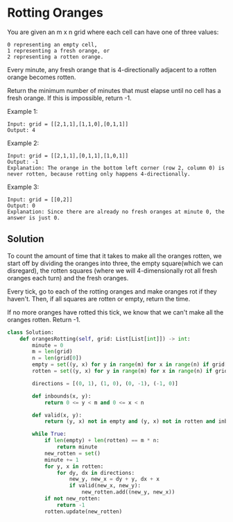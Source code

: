 # Rotting Oranges

You are given an m x n grid where each cell can have one of three values:

    0 representing an empty cell,
    1 representing a fresh orange, or
    2 representing a rotten orange.

Every minute, any fresh orange that is 4-directionally adjacent to a rotten orange becomes rotten.

Return the minimum number of minutes that must elapse until no cell has a fresh orange. If this is impossible, return -1.

Example 1:

```
Input: grid = [[2,1,1],[1,1,0],[0,1,1]]
Output: 4
```

Example 2:

```
Input: grid = [[2,1,1],[0,1,1],[1,0,1]]
Output: -1
Explanation: The orange in the bottom left corner (row 2, column 0) is never rotten, because rotting only happens 4-directionally.
```

Example 3:

```
Input: grid = [[0,2]]
Output: 0
Explanation: Since there are already no fresh oranges at minute 0, the answer is just 0.
```

## Solution

To count the amount of time that it takes to make all the oranges
rotten, we start off by dividing the oranges into three, the empty
square(which we can disregard), the rotten squares (where we will
4-dimensionally rot all fresh oranges each turn) and the fresh oranges.

Every tick, go to each of the rotting oranges and make oranges rot if
they haven't. Then, if all squares are rotten or empty, return the time.

If no more oranges have rotted this tick, we know that we can't make all
the oranges rotten. Return -1.

```py
class Solution:
    def orangesRotting(self, grid: List[List[int]]) -> int:
        minute = 0
        m = len(grid)
        n = len(grid[0])
        empty = set((y, x) for y in range(m) for x in range(n) if grid[y][x] == 0)
        rotten = set((y, x) for y in range(m) for x in range(n) if grid[y][x] == 2)

        directions = [(0, 1), (1, 0), (0, -1), (-1, 0)]

        def inbounds(x, y):
            return 0 <= y < m and 0 <= x < n

        def valid(x, y):
            return (y, x) not in empty and (y, x) not in rotten and inbounds(x, y)

        while True:
            if len(empty) + len(rotten) == m * n:
                return minute
            new_rotten = set()
            minute += 1
            for y, x in rotten:
                for dy, dx in directions:
                    new_y, new_x = dy + y, dx + x
                    if valid(new_x, new_y):
                        new_rotten.add((new_y, new_x))
            if not new_rotten:
                return -1
            rotten.update(new_rotten)
```
